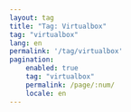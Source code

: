 ```yaml
---
layout: tag
title: "Tag: Virtualbox"
tag: "virtualbox"
lang: en
permalink: '/tag/virtualbox'
pagination:
    enabled: true
    tag: "virtualbox"
    permalink: /page/:num/
    locale: en
---
```

